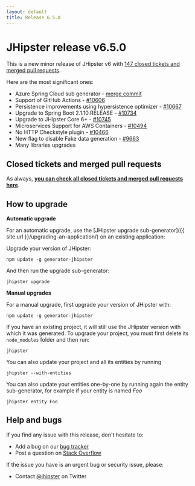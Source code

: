 ```yaml
---
layout: default
title: Release 6.5.0
---
```


JHipster release v6.5.0
==================

This is a new minor release of JHipster v6 with [147 closed tickets and merged pull requests](https://github.com/jhipster/generator-jhipster/issues?q=milestone%3A6.5.0+is%3Aclosed).

Here are the most significant ones:

- Azure Spring Cloud sub generator - [merge commit](https://github.com/jhipster/generator-jhipster/commit/d40cf08ab79c0c4d005550551380ea446a1e4c6e)
- Support of GitHub Actions - [#10606](https://github.com/jhipster/generator-jhipster/pull/10606)
- Persistence improvements using hypersistence optimizer - [#10667](https://github.com/jhipster/generator-jhipster/pull/10667)
- Upgrade to Spring Boot 2.1.10.RELEASE - [#10734](https://github.com/jhipster/generator-jhipster/pull/10734)
- Upgrade to JHipster Core 6+ - [#10745](https://github.com/jhipster/generator-jhipster/pull/10745)
- Microservices Support for AWS Containers - [#10494](https://github.com/jhipster/generator-jhipster/pull/10494)
- No HTTP Checkstyle plugin - [#10466](https://github.com/jhipster/generator-jhipster/pull/10466)
- New flag to disable Fake data generation - [#9663](https://github.com/jhipster/generator-jhipster/pull/9663)
- Many libraries upgrades

Closed tickets and merged pull requests
------------
As always, __[you can check all closed tickets and merged pull requests here](https://github.com/jhipster/generator-jhipster/issues?q=milestone%3A6.5.0+is%3Aclosed)__.

How to upgrade
------------

**Automatic upgrade**

For an automatic upgrade, use the [JHipster upgrade sub-generator]({{ site.url }}/upgrading-an-application/) on an existing application:

Upgrade your version of JHipster:

```
npm update -g generator-jhipster
```

And then run the upgrade sub-generator:

```
jhipster upgrade
```

**Manual upgrades**

For a manual upgrade, first upgrade your version of JHipster with:

```
npm update -g generator-jhipster
```

If you have an existing project, it will still use the JHipster version with which it was generated.
To upgrade your project, you must first delete its `node_modules` folder and then run:

```
jhipster
```

You can also update your project and all its entities by running

```
jhipster --with-entities
```

You can also update your entities one-by-one by running again the entity sub-generator, for example if your entity is named _Foo_

```
jhipster entity Foo
```

Help and bugs
--------------

If you find any issue with this release, don't hesitate to:

- Add a bug on our [bug tracker](https://github.com/jhipster/generator-jhipster/issues?state=open)
- Post a question on [Stack Overflow](http://stackoverflow.com/tags/jhipster/info)

If the issue you have is an urgent bug or security issue, please:

- Contact [@jhipster](https://twitter.com/jhipster) on Twitter
